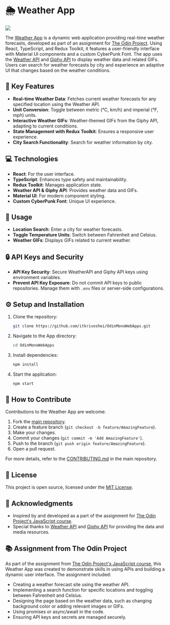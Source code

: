 # 🌦️ Weather App
![](https://github.com/itkrivoshei/OdinMonoWebApps/blob/main/media/WeatherApp.gif?raw=true)

The [Weather App](https://itkrivoshei.github.io/OdinMonoWebApps/#/WeatherApp) is a dynamic web application providing real-time weather forecasts, developed as part of an assignment for [The Odin Project](https://www.theodinproject.com/lessons/node-path-javascript-weather-app). Using React, TypeScript, and Redux Toolkit, it features a user-friendly interface with Material UI components and a custom CyberPunk Font. The app uses the [Weather API](https://www.weatherapi.com/) and [Giphy API](https://developers.giphy.com/) to display weather data and related GIFs. Users can search for weather forecasts by city and experience an adaptive UI that changes based on the weather conditions.

## 🌟 Key Features

- **Real-time Weather Data**: Fetches current weather forecasts for any specified location using the Weather API.
- **Unit Conversion**: Toggle between metric (°C, km/h) and imperial (°F, mph) units.
- **Interactive Weather GIFs**: Weather-themed GIFs from the Giphy API, adapting to current conditions.
- **State Management with Redux Toolkit**: Ensures a responsive user experience.
- **City Search Functionality**: Search for weather information by city.

## 💻 Technologies

- **React**: For the user interface.
- **TypeScript**: Enhances type safety and maintainability.
- **Redux Toolkit**: Manages application state.
- **Weather API & Giphy API**: Provides weather data and GIFs.
- **Material UI**: For modern component styling.
- **Custom CyberPunk Font**: Unique UI experience.

## 🚀 Usage

- **Location Search**: Enter a city for weather forecasts.
- **Toggle Temperature Units**: Switch between Fahrenheit and Celsius.
- **Weather GIFs**: Displays GIFs related to current weather.

## 🔒 API Keys and Security

- **API Key Security**: Secure WeatherAPI and Giphy API keys using environment variables.
- **Prevent API Key Exposure**: Do not commit API keys to public repositories. Manage them with `.env` files or server-side configurations.

## ⚙️ Setup and Installation

1. Clone the repository:
   ```bash
   git clone https://github.com/itkrivoshei/OdinMonoWebApps.git
   ```
2. Navigate to the App directory:
   ```bash
   cd OdinMonoWebApps
   ```
3. Install dependencies:
   ```bash
   npm install
   ```
4. Start the application:
   ```bash
   npm start
   ```

## 🤝 How to Contribute

Contributions to the Weather App are welcome:

1. Fork the [main repository](https://github.com/itkrivoshei/OdinMonoWebApps).
2. Create a feature branch (`git checkout -b feature/AmazingFeature`).
3. Make your changes.
4. Commit your changes (`git commit -m 'Add AmazingFeature'`).
5. Push to the branch (`git push origin feature/AmazingFeature`).
6. Open a pull request.

For more details, refer to the [CONTRIBUTING.md](https://github.com/itkrivoshei/OdinMonoWebApps/blob/master/CONTRIBUTING.md) in the main repository.

## 📜 License

This project is open source, licensed under the [MIT License](https://github.com/itkrivoshei/OdinMonoWebApps/blob/master/LICENSE).

## 🌟 Acknowledgments

- Inspired by and developed as a part of the assignment for [The Odin Project's JavaScript course](https://www.theodinproject.com/lessons/node-path-javascript-weather-app).
- Special thanks to [Weather API](https://www.weatherapi.com/) and [Giphy API](https://developers.giphy.com/) for providing the data and media resources.

## 📚 Assignment from The Odin Project

As part of the assignment from [The Odin Project's JavaScript course](https://www.theodinproject.com/lessons/node-path-javascript-weather-app), this Weather App was created to demonstrate skills in using APIs and building a dynamic user interface. The assignment included:

- Creating a weather forecast site using the weather API.
- Implementing a search function for specific locations and toggling between Fahrenheit and Celsius.
- Designing the page based on the weather data, such as changing background color or adding relevant images or GIFs.
- Using promises or async/await in the code.
- Ensuring API keys and secrets are managed securely.

